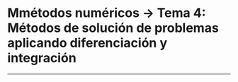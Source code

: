 # Mmétodos numéricos -> Tema 4: Métodos de solución de problemas aplicando diferenciación y integración
---------------------------------------------------------------------------------------------------------------------------------------------------------------------------------------------------
